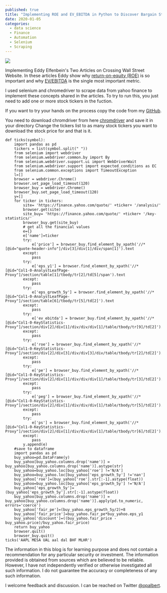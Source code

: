 ```yaml
---
published: true
title: "Implementing ROE and EV_EBITDA in Python to Discover Bargain Stocks"
date: 2020-01-05
categories:
  - data science
  - Finance
  - Automation
  - Selenium
  - Scraping
---
```

![](https://images.unsplash.com/photo-1559589689-577aabd1db4f?ixlib=rb-1.2.1&ixid=eyJhcHBfaWQiOjEyMDd9&auto=format&fit=crop&w=500&q=60)

Implementing Eddy Elfenbein's Two Articles on Crossing Wall Street Website. In these articles Eddy show why [return-on-equity (ROE)](http://www.crossingwallstreet.com/archives/2012/09/why-return-on-equity-is-so-important.html) is so important and why [EV/EBITDA](http://www.crossingwallstreet.com/archives/2014/02/the-single-best-metric-evebitda.html) is the single most important metric.

I used selenium and chromedriver to scrape data from yahoo finance to implement these concepts shared in the articles. To try to run this, you just need to add one or more stock tickers in the fuction.


<!--more-->

If you want to try your hands on the process copy the code from my [GitHub](https://github.com/opokualbert/Implementing-ROE-and-EV_EBITDA-to-Discover-Bargain-Stocks).

You need to download chromdriver from here [chromdriver](https://chromedriver.chromium.org/downloads) and save it in your directory Change the tickers list to as many stock tickers you want to download the stock price for and that is it.

```
def ticks(symbol):
    import pandas as pd
    tickers = list(symbol.split(" ")) 
    from selenium import webdriver
    from selenium.webdriver.common.by import By
    from selenium.webdriver.support.ui import WebDriverWait
    from selenium.webdriver.support import expected_conditions as EC
    from selenium.common.exceptions import TimeoutException
    l=[]
    browser = webdriver.Chrome()
    browser.set_page_load_timeout(120)
    browser_buy = webdriver.Chrome()
    browser_buy.set_page_load_timeout(120)
    y=[]
    for ticker in tickers:
        site= 'https://finance.yahoo.com/quote/' +ticker+ '/analysis/'
        browser.get(site)
        site_buy= 'https://finance.yahoo.com/quote/' +ticker+ '/key-statistics/'
        browser_buy.get(site_buy)
        # get all the financial values
        e={}
        e['name']=ticker
        try:
            e['price'] = browser_buy.find_element_by_xpath('//*[@id="quote-header-info"]/div[3]/div[1]/div/span[1]').text
        except:
            pass
        try:
            e['eps_y1'] = browser.find_element_by_xpath('//*[@id="Col1-0-AnalystLeafPage-Proxy"]/section/table[1]/tbody/tr[2]/td[5]/span').text
        except:
            pass
        try:
            e['eps_growth_5y'] = browser.find_element_by_xpath('//*[@id="Col1-0-AnalystLeafPage-Proxy"]/section/table[6]/tbody/tr[5]/td[2]').text
        except:
            pass
        try:
            e['ev_ebitda'] = browser_buy.find_element_by_xpath('//*[@id="Col1-0-KeyStatistics-Proxy"]/section/div[2]/div[1]/div/div/div[1]/table/tbody/tr[9]/td[2]').text
        except:
            pass
        try:
            e['roe'] = browser_buy.find_element_by_xpath('//*[@id="Col1-0-KeyStatistics-Proxy"]/section/div[2]/div[3]/div/div[3]/div/table/tbody/tr[2]/td[2]').text
        except:
            pass
        try:
            e['pe'] = browser_buy.find_element_by_xpath('//*[@id="Col1-0-KeyStatistics-Proxy"]/section/div[2]/div[1]/div/div/div[1]/table/tbody/tr[3]/td[2]').text
        except:
            pass
        try:
            e['peg'] = browser_buy.find_element_by_xpath('//*[@id="Col1-0-KeyStatistics-Proxy"]/section/div[2]/div[1]/div/div/div[1]/table/tbody/tr[5]/td[2]').text
        except:
            pass
        try:
            e['ps'] = browser_buy.find_element_by_xpath('//*[@id="Col1-0-KeyStatistics-Proxy"]/section/div[2]/div[1]/div/div/div[1]/table/tbody/tr[6]/td[2]').text
        except:
            pass
        y.append(e)
    #save to dataframe
    import pandas as pd
    buy_yahoo=pd.DataFrame(y)
    buy_yahoo[buy_yahoo.columns.drop('name')] = buy_yahoo[buy_yahoo.columns.drop('name')].astype(str)
    buy_yahoo=buy_yahoo.loc[buy_yahoo['roe'] !='N/A']
    buy_yahoo=buy_yahoo.loc[buy_yahoo['eps_growth_5y'] !='nan']
    buy_yahoo['roe']=(buy_yahoo['roe'].str[:-1].astype(float))
    buy_yahoo=buy_yahoo.loc[buy_yahoo['eps_growth_5y'] !='N/A']
    buy_yahoo['eps_growth_5y']=(buy_yahoo['eps_growth_5y'].str[:-1].astype(float))
    buy_yahoo[buy_yahoo.columns.drop('name')] = buy_yahoo[buy_yahoo.columns.drop('name')].apply(pd.to_numeric, errors='coerce')
    buy_yahoo['fair_pe']=(buy_yahoo.eps_growth_5y/2)+8
    buy_yahoo['fair_price']=buy_yahoo.fair_pe*buy_yahoo.eps_y1
    buy_yahoo['discount']=((buy_yahoo.fair_price - buy_yahoo.price)/buy_yahoo.fair_price)
    return buy_yahoo
    browser.quit()
    browser_buy.quit()
ticks('AAPL MESA UAL aal dal BHF MLHR') 
```

The information in this blog is for learning purpose and does not contain a recommendation for any particular security or investment. The information provided is obtained from sources which are believed to be reliable. However, I have not independently verified or otherwise investigated all such information. I do not guarantee the accuracy or completeness of any such information.


I welcome feedback and discussion. I can be reached on Twitter [@opalbert](https://twitter.com/opalbert).
